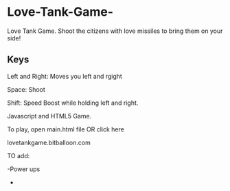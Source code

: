 Love-Tank-Game-
===============

Love Tank Game.  Shoot the citizens with love missiles to bring them on your side!

Keys
---
Left and Right: Moves you left and rgight

Space: Shoot

Shift: Speed Boost while holding left and right.

Javascript and HTML5 Game.

To play, open main.html file OR click here

lovetankgame.bitballoon.com

TO add:

-Power ups

-
